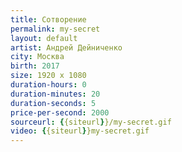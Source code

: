 ```yaml
---
title: Сотворение
permalink: my-secret
layout: default
artist: Андрей Дейниченко
city: Москва
birth: 2017
size: 1920 x 1080
duration-hours: 0
duration-minutes: 20
duration-seconds: 5
price-per-second: 2000
sourceurl: {{siteurl}}/my-secret.gif
video: {{siteurl}}my-secret.gif
---
```

